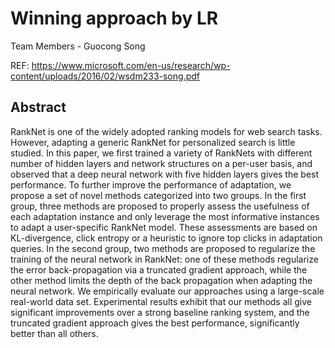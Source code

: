 # Winning approach by LR

Team Members - Guocong Song

REF: https://www.microsoft.com/en-us/research/wp-content/uploads/2016/02/wsdm233-song.pdf

## Abstract

RankNet is one of the widely adopted ranking models for web search tasks. However, adapting a generic RankNet for personalized search is little studied. In this paper, we first trained a variety of RankNets with different number of hidden layers and network structures on a per-user basis, and observed that a deep neural network with five hidden layers gives the best performance. To further improve the performance of adaptation, we propose a set of novel methods categorized into two groups. In the first group, three methods are proposed to properly assess the usefulness of each adaptation instance and only leverage the most informative instances to adapt a user-specific RankNet model. These assessments are based on KL-divergence, click entropy or a heuristic to ignore top clicks in adaptation queries. In the second group, two methods are proposed to regularize the training of the neural network in RankNet: one of these methods regularize the error back-propagation via a truncated gradient approach, while the other method limits the depth of the back propagation when adapting the neural network. We empirically evaluate our approaches using a large-scale real-world data set. Experimental results exhibit that our methods all give significant improvements over a strong baseline ranking system, and the truncated gradient approach gives the best performance, significantly better than all others.

